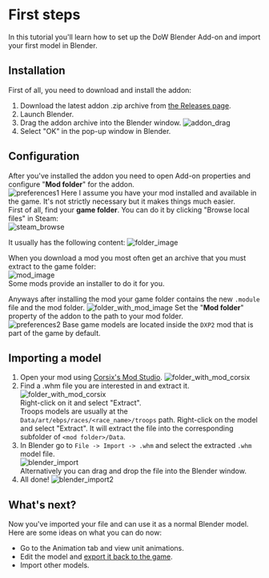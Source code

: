 # First steps
In this tutorial you'll learn how to set up the DoW Blender Add-on and import your first model in Blender.

## Installation
First of all, you need to download and install the addon:
1. Download the latest addon .zip archive from [the Releases page](https://github.com/amorgun/blender_dow/releases).
2. Launch Blender.
3. Drag the addon archive into the Blender window.
![addon_drag](../images/first_steps/addon_drag.gif)
4. Select "OK" in the pop-up window in Blender.

## Configuration
After you've installed the addon you need to open Add-on properties and configure "**Mod folder**" for the addon.  
![preferences1](../images/first_steps/preferences1.png)
Here I assume you have your mod installed and available in the game. It's not strictly necessary but it makes things much easier.  
First of all, find your **game folder**. You can do it by clicking "Browse local files" in Steam:  
![steam_browse](../images/first_steps/steam_browse_files.png)

It usually has the following content:
![folder_image](../images/first_steps/folder_image.png)

When you download a mod you most often get an archive that you must extract to the game folder:  
![mod_image](../images/first_steps/mod_image.png)  
Some mods provide an installer to do it for you.

Anyways after installing the mod your game folder contains the new `.module` file and the mod folder.
![folder_with_mod_image](../images/first_steps/folder_with_mod_image.png)
Set the "**Mod folder**" property of the addon to the path to your mod folder.  
![preferences2](../images/first_steps/preferences2.png)
Base game models are located inside the `DXP2` mod that is part of the game by default.

## Importing a model
1. Open your mod using [Corsix's Mod Studio](https://modstudio.corsix.org/).
  ![folder_with_mod_corsix](../images/first_steps/folder_with_mod_corsix.png)
2. Find a .whm file you are interested in and extract it.  
  ![folder_with_mod_corsix](../images/first_steps/corsix1.png)  
  Right-click on it and select "Extract".  
  Troops models are usually at the `Data/art/ebps/races/<race_name>/troops` path.
  Right-click on the model and select "Extract". It will extract the file into the corresponding subfolder of `<mod folder>/Data`.  
3. In Blender go to `File -> Import -> .whm` and select the extracted `.whm` model file.  
  ![blender_import](../images/first_steps/blender_import.png)  
  Alternatively you can drag and drop the file into the Blender window.
4. All done!
  ![blender_import2](../images/first_steps/blender_import2.png)  

## What's next?
Now you've imported your file and can use it as a normal Blender model.  
Here are some ideas on what you can do now:
- Go to the Animation tab and view unit animations.
- Edit the model and [export it back to the game](./export.md).
- Import other models.
